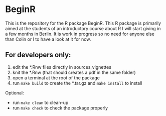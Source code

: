 # BeginR

This is the repository for the R package BeginR. This R package is primarily aimed at the students of an introductory course about R I will start giving in a few months in Berlin. It is work in progress so no need for anyone else than Colin or I to have a look at it for now.

## For developers only:

1. edit the *.Rnw files directly in sources_vignettes
2. knit the *.Rnw (that should creates a pdf in the same folder)
3. open a terminal at the root of the package
4. run ```make build``` to create the *.tar.gz and ```make install``` to install

Optional:

* run ```make clean``` to clean-up
* run ```make check``` to check the package properly
